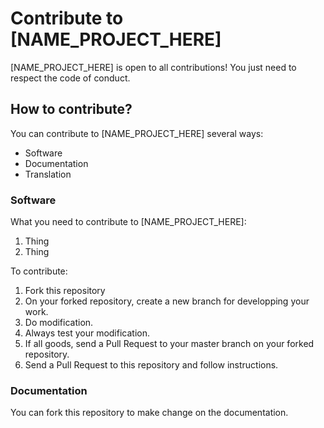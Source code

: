 # Contribute to [NAME_PROJECT_HERE]

[NAME_PROJECT_HERE] is open to all contributions! You just need to respect the code of conduct.

## How to contribute?

You can contribute to [NAME_PROJECT_HERE] several ways:
- Software
- Documentation
- Translation

### Software

What you need to contribute to [NAME_PROJECT_HERE]:
1. Thing
2. Thing

To contribute:
1. Fork this repository
2. On your forked repository, create a new branch for developping your work.
3. Do modification.
4. Always test your modification.
5. If all goods, send a Pull Request to your master branch on your forked repository.
6. Send a Pull Request to this repository and follow instructions.

### Documentation

You can fork this repository to make change on the documentation.

<!-- This part is optional
### Translation

What you need to contribute to [NAME_PROJECT_HERE]:
1. Thing
2. Thing

To contribute:
1. Fork this repository
2. On your forked repository, create a new branch for developping your work.
3. Do modification.
4. Always test your modification.
5. If all goods, send a Pull Request to your master branch on your forked repository.
6. Send a Pull Request to this repository and follow instructions.
-->